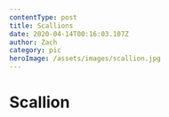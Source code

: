 ```yaml
---
contentType: post
title: Scallions
date: 2020-04-14T00:16:03.107Z
author: Zach
category: pic
heroImage: /assets/images/scallion.jpg
---
```

# Scallion